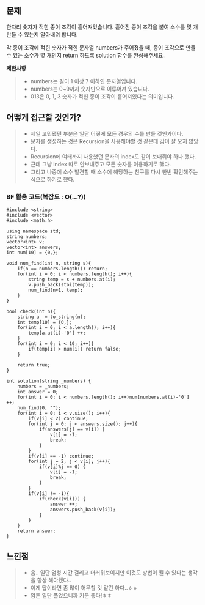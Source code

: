## 문제

한자리 숫자가 적힌 종이 조각이 흩어져있습니다. 흩어진 종이 조각을 붙여 소수를 몇 개 만들 수 있는지 알아내려 합니다.

각 종이 조각에 적힌 숫자가 적힌 문자열 numbers가 주어졌을 때, 종이 조각으로 만들 수 있는 소수가 몇 개인지 return 하도록 solution 함수를 완성해주세요.


**제한사항**
>* numbers는 길이 1 이상 7 이하인 문자열입니다.
>* numbers는 0~9까지 숫자만으로 이루어져 있습니다.
>* 013은 0, 1, 3 숫자가 적힌 종이 조각이 흩어져있다는 의미입니다.

## 어떻게 접근할 것인가?

>* 제일 고민됐던 부분은 일단 어떻게 모든 경우의 수를 만들 것인가이다.
>* 문자를 생성하는 것은 Recursion을 사용해야할 것 같은데 감이 잘 오지 않았다.
>* Recursion에 여태까지 사용했던 문자의 index도 같이 보내줘야 하나 했다.
>* 근데 그냥 index 따로 안보내주고 모든 숫자를 이용하기로 했다.
>* 그리고 나중에 소수 발견할 때 소수에 해당하는 친구를 다시 한번 확인해주는 식으로 하기로 했다.

### BF 활용 코드(복잡도 : O(...?))

    #include <string>
    #include <vector>
    #include <math.h>

    using namespace std;
    string numbers;
    vector<int> v;
    vector<int> answers;
    int num[10] = {0,};

    void num_find(int n, string s){
        if(n == numbers.length()) return;
        for(int i = 0; i < numbers.length(); i++){
            string temp = s + numbers.at(i);
            v.push_back(stoi(temp));
            num_find(n+1, temp);
        }
    }

    bool check(int n){
        string a  = to_string(n);
        int temp[10] = {0,};
        for(int i = 0; i < a.length(); i++){
            temp[a.at(i)-'0'] ++;
        }
        for(int i = 0; i < 10; i++){
            if(temp[i] > num[i]) return false;
        }

        return true;
    }

    int solution(string _numbers) {
        numbers = _numbers;
        int answer = 0;
        for(int i = 0; i < numbers.length(); i++)num[numbers.at(i)-'0'] ++;
        num_find(0, "");
        for(int i = 0; i < v.size(); i++){
            if(v[i] < 2) continue;
            for(int j = 0; j < answers.size(); j++){
                if(answers[j] == v[i]) {
                    v[i] = -1;
                    break;
                }
            }
            if(v[i] == -1) continue;
            for(int j = 2; j < v[i]; j++){
                if(v[i]%j == 0) {
                    v[i] = -1;
                    break;
                }
            }
            if(v[i] != -1){
                if(check(v[i])) {
                    answer ++;
                    answers.push_back(v[i]);
                }
            }
        }
        return answer;
    }

    
## 느낀점

>* 음.. 일단 엄청 시간 걸리고 더러워보이지만 이것도 방법이 될 수 있다는 생각을 항상 해야겠다..
>* 이게 답이라면 좀 많이 허무할 것 같긴 하다..ㅎㅎ
>* 암튼 일단 풀었으니까 기분 좋다!ㅎㅎ

